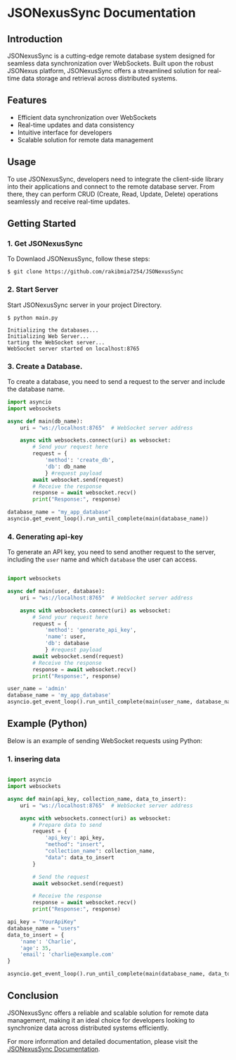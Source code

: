 JSONexusSync Documentation
==========================

Introduction
------------

JSONexusSync is a cutting-edge remote database system designed for seamless data synchronization over WebSockets. Built upon the robust JSONexus platform, JSONexusSync offers a streamlined solution for real-time data storage and retrieval across distributed systems.

Features
--------

*   Efficient data synchronization over WebSockets
*   Real-time updates and data consistency
*   Intuitive interface for developers
*   Scalable solution for remote data management

Usage
-----

To use JSONexusSync, developers need to integrate the client-side library into their applications and connect to the remote database server. From there, they can perform CRUD (Create, Read, Update, Delete) operations seamlessly and receive real-time updates.

Getting Started
---------------

### 1. Get JSONexusSync
To Downlaod JSONexusSync, follow these steps:

    $ git clone https://github.com/rakibmia7254/JSONexusSync



### 2. Start Server
Start JSONexusSync server in your project Directory.

    $ python main.py

    Initializing the databases...
    Initializing Web Server...
    tarting the WebSocket server...
    WebSocket server started on localhost:8765


### 3. Create a Database.
To create a database, you need to send a request to the server and include the database name.
```python
import asyncio
import websockets

async def main(db_name):
    uri = "ws://localhost:8765"  # WebSocket server address

    async with websockets.connect(uri) as websocket:
        # Send your request here
        request = {
            'method': 'create_db', 
            'db': db_name
            } #request payload
        await websocket.send(request)
        # Receive the response
        response = await websocket.recv()
        print("Response:", response)

database_name = "my_app_database"
asyncio.get_event_loop().run_until_complete(main(database_name))


```


### 4. Generating api-key
To generate an API key, you need to send another request to the server, including the `user` name and which `database` the user can access.

```python 

import websockets

async def main(user, database):
    uri = "ws://localhost:8765"  # WebSocket server address

    async with websockets.connect(uri) as websocket:
        # Send your request here
        request = {
            'method': 'generate_api_key', 
            'name': user, 
            'db': database
            } #request payload
        await websocket.send(request)
        # Receive the response
        response = await websocket.recv()
        print("Response:", response)

user_name = 'admin'
database_name = 'my_app_database'
asyncio.get_event_loop().run_until_complete(main(user_name, database_name))
```

Example (Python)
----------------

Below is an example of sending WebSocket requests using Python:


### 1. insering data
```python

import asyncio
import websockets

async def main(api_key, collection_name, data_to_insert):
    uri = "ws://localhost:8765"  # WebSocket server address

    async with websockets.connect(uri) as websocket:
        # Prepare data to send
        request = {
            'api_key': api_key,
            "method": "insert",
            "collection_name": collection_name,
            "data": data_to_insert
        }

        # Send the request
        await websocket.send(request)

        # Receive the response
        response = await websocket.recv()
        print("Response:", response)

api_key = "YourApiKey"
database_name = "users"
data_to_insert = {
    'name': 'Charlie', 
    'age': 35, 
    'email': 'charlie@example.com'
}

asyncio.get_event_loop().run_until_complete(main(database_name, data_to_insert))


```
            

Conclusion
----------

JSONexusSync offers a reliable and scalable solution for remote data management, making it an ideal choice for developers looking to synchronize data across distributed systems efficiently.

For more information and detailed documentation, please visit the [JSONexusSync Documentation](https://jsonexus.gitbook.io/jsonexussync/).